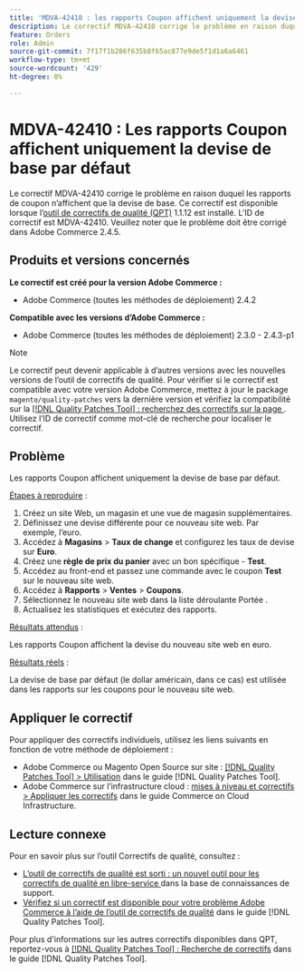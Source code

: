 ```yaml
---
title: 'MDVA-42410 : les rapports Coupon affichent uniquement la devise de base par défaut'
description: Le correctif MDVA-42410 corrige le problème en raison duquel les rapports de coupon n’affichent que la devise de base. Ce correctif est disponible lorsque l’[outil de correctifs de qualité (QPT)](https://experienceleague.adobe.com/fr/docs/commerce-knowledge-base/kb/announcements/commerce-announcements/magento-quality-patches-released-new-tool-to-self-serve-quality-patches) 1.1.12 est installé. L’ID de correctif est MDVA-42410. Veuillez noter que le problème doit être corrigé dans Adobe Commerce 2.4.5.
feature: Orders
role: Admin
source-git-commit: 7f17f1b286f635b8f65ac877e9de5f1d1a6a6461
workflow-type: tm+mt
source-wordcount: '429'
ht-degree: 0%

---
```


# MDVA-42410 : Les rapports Coupon affichent uniquement la devise de base par défaut

Le correctif MDVA-42410 corrige le problème en raison duquel les rapports de coupon n’affichent que la devise de base. Ce correctif est disponible lorsque l’[outil de correctifs de qualité (QPT)](https://experienceleague.adobe.com/fr/docs/commerce-knowledge-base/kb/announcements/commerce-announcements/magento-quality-patches-released-new-tool-to-self-serve-quality-patches) 1.1.12 est installé. L’ID de correctif est MDVA-42410. Veuillez noter que le problème doit être corrigé dans Adobe Commerce 2.4.5.

## Produits et versions concernés

**Le correctif est créé pour la version Adobe Commerce :**

* Adobe Commerce (toutes les méthodes de déploiement) 2.4.2

**Compatible avec les versions d’Adobe Commerce :**

* Adobe Commerce (toutes les méthodes de déploiement) 2.3.0 - 2.4.3-p1

>[!NOTE]
>
>Le correctif peut devenir applicable à d’autres versions avec les nouvelles versions de l’outil de correctifs de qualité. Pour vérifier si le correctif est compatible avec votre version Adobe Commerce, mettez à jour le package `magento/quality-patches` vers la dernière version et vérifiez la compatibilité sur la [[!DNL Quality Patches Tool] : recherchez des correctifs sur la page ](https://experienceleague.adobe.com/fr/docs/commerce-knowledge-base/kb/announcements/commerce-announcements/magento-quality-patches-released-new-tool-to-self-serve-quality-patches). Utilisez l’ID de correctif comme mot-clé de recherche pour localiser le correctif.

## Problème

Les rapports Coupon affichent uniquement la devise de base par défaut.

<u>Étapes à reproduire</u> :

1. Créez un site Web, un magasin et une vue de magasin supplémentaires.
1. Définissez une devise différente pour ce nouveau site web. Par exemple, l’euro.
1. Accédez à **Magasins** > **Taux de change** et configurez les taux de devise sur **Euro**.
1. Créez une **règle de prix du panier** avec un bon spécifique - **Test**.
1. Accédez au front-end et passez une commande avec le coupon **Test** sur le nouveau site web.
1. Accédez à **Rapports** > **Ventes** > **Coupons**.
1. Sélectionnez le nouveau site web dans la liste déroulante Portée .
1. Actualisez les statistiques et exécutez des rapports.

<u>Résultats attendus</u> :

Les rapports Coupon affichent la devise du nouveau site web en euro.

<u>Résultats réels</u> :

La devise de base par défaut (le dollar américain, dans ce cas) est utilisée dans les rapports sur les coupons pour le nouveau site web.

## Appliquer le correctif

Pour appliquer des correctifs individuels, utilisez les liens suivants en fonction de votre méthode de déploiement :

* Adobe Commerce ou Magento Open Source sur site : [[!DNL Quality Patches Tool] > Utilisation](/help/tools/quality-patches-tool/usage.md) dans le guide [!DNL Quality Patches Tool].
* Adobe Commerce sur l’infrastructure cloud : [mises à niveau et correctifs > Appliquer les correctifs](https://experienceleague.adobe.com/docs/commerce-cloud-service/user-guide/develop/upgrade/apply-patches.html?lang=fr) dans le guide Commerce on Cloud Infrastructure.

## Lecture connexe

Pour en savoir plus sur l’outil Correctifs de qualité, consultez :

* [ L’outil de correctifs de qualité est sorti : un nouvel outil pour les correctifs de qualité en libre-service ](https://experienceleague.adobe.com/fr/docs/commerce-knowledge-base/kb/announcements/commerce-announcements/magento-quality-patches-released-new-tool-to-self-serve-quality-patches) dans la base de connaissances de support.
* [Vérifiez si un correctif est disponible pour votre problème Adobe Commerce à l’aide de l’outil de correctifs de qualité](/help/tools/quality-patches-tool/patches-available-in-qpt/check-patch-for-magento-issue-with-magento-quality-patches.md) dans le guide [!DNL Quality Patches Tool].

Pour plus d&#39;informations sur les autres correctifs disponibles dans QPT, reportez-vous à [[!DNL Quality Patches Tool] : Recherche de correctifs](https://experienceleague.adobe.com/tools/commerce-quality-patches/index.html?lang=fr) dans le guide [!DNL Quality Patches Tool].
